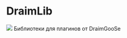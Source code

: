 # DraimLib
[![](https://jitpack.io/v/DraimDEV/DraimLib.svg)](https://jitpack.io/#DraimDEV/DraimLib)
Библиотеки для плагинов от DraimGooSe
